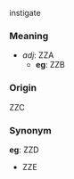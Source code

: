instigate
### Meaning
+ _adj_: ZZA
    + __eg__: ZZB

### Origin

ZZC

### Synonym

__eg__: ZZD

+ ZZE


